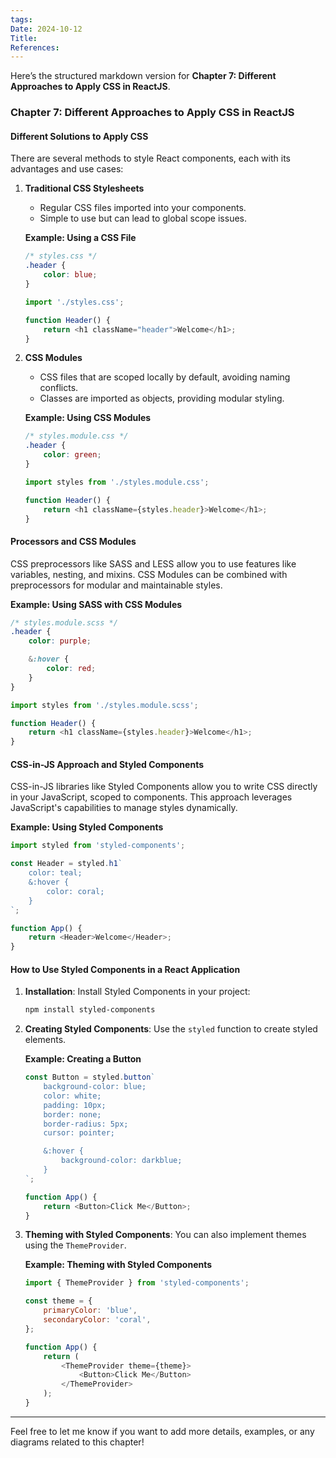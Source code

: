 ```yaml
---
tags: 
Date: 2024-10-12
Title: 
References:
---
```

Here’s the structured markdown version for **Chapter 7: Different Approaches to Apply CSS in ReactJS**.

### Chapter 7: Different Approaches to Apply CSS in ReactJS

#### Different Solutions to Apply CSS
There are several methods to style React components, each with its advantages and use cases:

1. **Traditional CSS Stylesheets**
   - Regular CSS files imported into your components.
   - Simple to use but can lead to global scope issues.

   **Example: Using a CSS File**
   ```css
   /* styles.css */
   .header {
       color: blue;
   }
   ```

   ```javascript
   import './styles.css';

   function Header() {
       return <h1 className="header">Welcome</h1>;
   }
   ```

2. **CSS Modules**
   - CSS files that are scoped locally by default, avoiding naming conflicts.
   - Classes are imported as objects, providing modular styling.

   **Example: Using CSS Modules**
   ```css
   /* styles.module.css */
   .header {
       color: green;
   }
   ```

   ```javascript
   import styles from './styles.module.css';

   function Header() {
       return <h1 className={styles.header}>Welcome</h1>;
   }
   ```

#### Processors and CSS Modules
CSS preprocessors like SASS and LESS allow you to use features like variables, nesting, and mixins. CSS Modules can be combined with preprocessors for modular and maintainable styles.

**Example: Using SASS with CSS Modules**
```scss
/* styles.module.scss */
.header {
    color: purple;

    &:hover {
        color: red;
    }
}
```

```javascript
import styles from './styles.module.scss';

function Header() {
    return <h1 className={styles.header}>Welcome</h1>;
}
```

#### CSS-in-JS Approach and Styled Components
CSS-in-JS libraries like Styled Components allow you to write CSS directly in your JavaScript, scoped to components. This approach leverages JavaScript's capabilities to manage styles dynamically.

**Example: Using Styled Components**
```javascript
import styled from 'styled-components';

const Header = styled.h1`
    color: teal;
    &:hover {
        color: coral;
    }
`;

function App() {
    return <Header>Welcome</Header>;
}
```

#### How to Use Styled Components in a React Application
1. **Installation**:
   Install Styled Components in your project:
   ```bash
   npm install styled-components
   ```

2. **Creating Styled Components**:
   Use the `styled` function to create styled elements.

   **Example: Creating a Button**
   ```javascript
   const Button = styled.button`
       background-color: blue;
       color: white;
       padding: 10px;
       border: none;
       border-radius: 5px;
       cursor: pointer;

       &:hover {
           background-color: darkblue;
       }
   `;

   function App() {
       return <Button>Click Me</Button>;
   }
   ```

3. **Theming with Styled Components**:
   You can also implement themes using the `ThemeProvider`.

   **Example: Theming with Styled Components**
   ```javascript
   import { ThemeProvider } from 'styled-components';

   const theme = {
       primaryColor: 'blue',
       secondaryColor: 'coral',
   };

   function App() {
       return (
           <ThemeProvider theme={theme}>
               <Button>Click Me</Button>
           </ThemeProvider>
       );
   }
   ```

---

Feel free to let me know if you want to add more details, examples, or any diagrams related to this chapter!